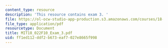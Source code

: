 ```yaml
---
content_type: resource
description: 'This resource contains exam 3. '
file: https://ol-ocw-studio-app-production.s3.amazonaws.com/courses/18-022-calculus-of-several-variables-fall-2010/ff1ed112ddf2b673eaf7027e8665f998_MIT18_022F10_Exam_3.pdf
file_type: application/pdf
resourcetype: Document
title: MIT18_022F10_Exam_3.pdf
uid: ff1ed112-ddf2-b673-eaf7-027e8665f998
---
```


